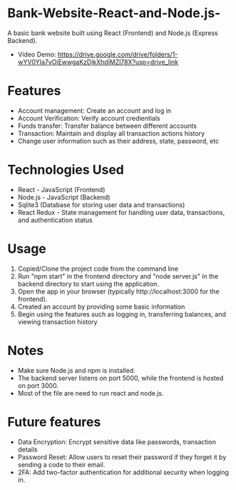 # Bank-Website-React-and-Node.js-
A basic bank website built using React (Frontend) and Node.js (Express Backend).
- Video Demo: https://drive.google.com/drive/folders/1-wYV0YIa7vOiEwwgaKzDjkXhdiMZl78X?usp=drive_link

# Features 
- Account management: Create an account and log in
- Account Verification: Verify account credientials 
- Funds transfer: Transfer balance between different accounts
- Transaction: Maintain and display all transaction actions history
- Change user information such as their address, state, password, etc

# Technologies Used
- React - JavaScript (Frontend)
- Node.js - JavaScript (Backend)
- Sqlite3 (Database for storing user data and transactions)
- React Redux - State management for handling user data, transactions, and authentication status
 
# Usage
1. Copied/Clone the project code from the command line
2. Run "npm start" in the frontend directory and "node server.js" in the backend directory to start using the application. 
3. Open the app in your browser (typically http://localhost:3000 for the frontend).
4. Created an account by providing some basic information
5. Begin using the features such as logging in, transferring balances, and viewing transaction history

# Notes
 - Make sure Node.js and npm is installed.
 - The backend server listens on port 5000, while the frontend is hosted on port 3000.
 - Most of the file are need to run react and node.js.

# Future features
- Data Encryption: Encrypt sensitive data like passwords, transaction details
- Password Reset: Allow users to reset their password if they forget it by sending a code to their email.
- 2FA: Add two-factor authentication for additional security when logging in.
